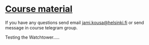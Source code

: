 # [Course material](https://docker-hy.github.io)

If you have any questions send email jami.kousa@helsinki.fi or send message in course telegram group.

Testing the Watchtower.....
